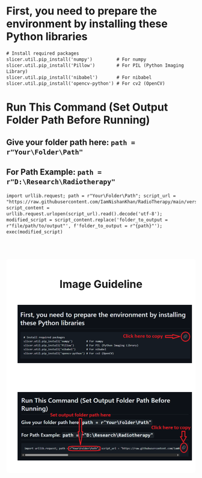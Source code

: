 # First, you need to prepare the environment by installing these Python libraries
```
# Install required packages
slicer.util.pip_install('numpy')         # For numpy
slicer.util.pip_install('Pillow')        # For PIL (Python Imaging Library)
slicer.util.pip_install('nibabel')       # For nibabel
slicer.util.pip_install('opencv-python') # For cv2 (OpenCV)
```


# Run This Command (Set Output Folder Path Before Running)
##  Give your folder path here: ``` path = r"Your\Folder\Path" ```
## For Path Example: ``` path = r"D:\Research\Radiotherapy" ``` 

```
import urllib.request; path = r"Your\Folder\Path"; script_url = "https://raw.githubusercontent.com/IamNishanKhan/RadioTherapy/main/version6.2.py"; script_content = urllib.request.urlopen(script_url).read().decode('utf-8'); modified_script = script_content.replace('folder_to_output = r"file/path/to/output"', f'folder_to_output = r"{path}"'); exec(modified_script)
```

<br>

<br>

<br>
<div align="center" style="background-color: white; padding: 10px; border-radius: 8px;">
  
# Image Guideline
<div align="center" style="background-color: white; padding: 10px; border-radius: 8px;"> <img src="guide_images/copy_example_1.png" width="800" style="margin: 10px;"/> </div>
<br>

<br>
<div align="center" style="background-color: white; padding: 10px; border-radius: 8px;"> <img src="guide_images/copy_example_2.png" width="800" style="margin: 10px;"/> </div>
</div>
